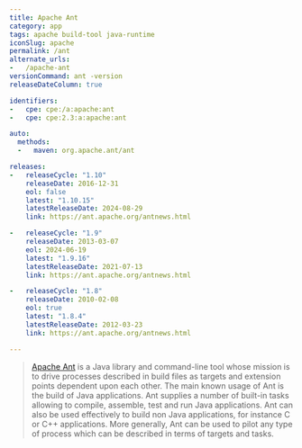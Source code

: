 ```yaml
---
title: Apache Ant
category: app
tags: apache build-tool java-runtime
iconSlug: apache
permalink: /ant
alternate_urls:
-   /apache-ant
versionCommand: ant -version
releaseDateColumn: true

identifiers:
-   cpe: cpe:/a:apache:ant
-   cpe: cpe:2.3:a:apache:ant

auto:
  methods:
  -   maven: org.apache.ant/ant

releases:
-   releaseCycle: "1.10"
    releaseDate: 2016-12-31
    eol: false
    latest: "1.10.15"
    latestReleaseDate: 2024-08-29
    link: https://ant.apache.org/antnews.html

-   releaseCycle: "1.9"
    releaseDate: 2013-03-07
    eol: 2024-06-19
    latest: "1.9.16"
    latestReleaseDate: 2021-07-13
    link: https://ant.apache.org/antnews.html

-   releaseCycle: "1.8"
    releaseDate: 2010-02-08
    eol: true
    latest: "1.8.4"
    latestReleaseDate: 2012-03-23
    link: https://ant.apache.org/antnews.html

---
```


> [Apache Ant](https://ant.apache.org/) is a Java library and command-line tool whose mission is to
> drive processes described in build files as targets and extension points dependent upon each
> other. The main known usage of Ant is the build of Java applications. Ant supplies a number of
> built-in tasks allowing to compile, assemble, test and run Java applications. Ant can also be
> used effectively to build non Java applications, for instance C or C++ applications. More
> generally, Ant can be used to pilot any type of process which can be described in terms of
> targets and tasks.
